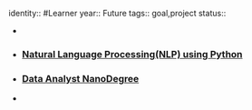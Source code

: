 identity:: #Learner
year:: Future
tags:: goal,project
status::

-
- ### [Natural Language Processing(NLP) using Python](https://www.udemy.com/certificate/UC-MHIIIXIK/?trk=public_profile_certification-title)
- ### [Data Analyst NanoDegree](https://confirm.udacity.com/EXWPVHDT?trk=public_profile_certification-title)
-